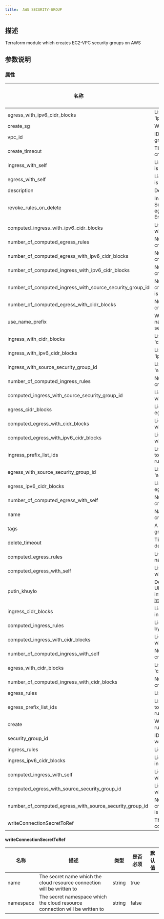 ```yaml
---
title:  AWS SECURITY-GROUP
---
```


## 描述

Terraform module which creates EC2-VPC security groups on AWS

## 参数说明


### 属性

 名称 | 描述 | 类型 | 是否必须 | 默认值 
 ------------ | ------------- | ------------- | ------------- | ------------- 
 egress_with_ipv6_cidr_blocks | List of egress rules to create where 'ipv6_cidr_blocks' is used | list(map(string)) | false |  
 create_sg | Whether to create security group | bool | false |  
 vpc_id | ID of the VPC where to create security group | string | false |  
 create_timeout | Time to wait for a security group to be created | string | false |  
 ingress_with_self | List of ingress rules to create where 'self' is defined | list(map(string)) | false |  
 egress_with_self | List of egress rules to create where 'self' is defined | list(map(string)) | false |  
 description | Description of security group | string | false |  
 revoke_rules_on_delete | Instruct Terraform to revoke all of the Security Groups attached ingress and egress rules before deleting the rule itself. Enable for EMR. | bool | false |  
 computed_ingress_with_ipv6_cidr_blocks | List of computed ingress rules to create where 'ipv6_cidr_blocks' is used | list(map(string)) | false |  
 number_of_computed_egress_rules | Number of computed egress rules to create by name | number | false |  
 number_of_computed_egress_with_ipv6_cidr_blocks | Number of computed egress rules to create where 'ipv6_cidr_blocks' is used | number | false |  
 number_of_computed_ingress_with_ipv6_cidr_blocks | Number of computed ingress rules to create where 'ipv6_cidr_blocks' is used | number | false |  
 number_of_computed_ingress_with_source_security_group_id | Number of computed ingress rules to create where 'source_security_group_id' is used | number | false |  
 number_of_computed_egress_with_cidr_blocks | Number of computed egress rules to create where 'cidr_blocks' is used | number | false |  
 use_name_prefix | Whether to use name_prefix or fixed name. Should be true to able to update security group name after initial creation | bool | false |  
 ingress_with_cidr_blocks | List of ingress rules to create where 'cidr_blocks' is used | list(map(string)) | false |  
 ingress_with_ipv6_cidr_blocks | List of ingress rules to create where 'ipv6_cidr_blocks' is used | list(map(string)) | false |  
 ingress_with_source_security_group_id | List of ingress rules to create where 'source_security_group_id' is used | list(map(string)) | false |  
 number_of_computed_ingress_rules | Number of computed ingress rules to create by name | number | false |  
 computed_ingress_with_source_security_group_id | List of computed ingress rules to create where 'source_security_group_id' is used | list(map(string)) | false |  
 egress_cidr_blocks | List of IPv4 CIDR ranges to use on all egress rules | list(string) | false |  
 computed_egress_with_cidr_blocks | List of computed egress rules to create where 'cidr_blocks' is used | list(map(string)) | false |  
 computed_egress_with_ipv6_cidr_blocks | List of computed egress rules to create where 'ipv6_cidr_blocks' is used | list(map(string)) | false |  
 ingress_prefix_list_ids | List of prefix list IDs (for allowing access to VPC endpoints) to use on all ingress rules | list(string) | false |  
 egress_with_source_security_group_id | List of egress rules to create where 'source_security_group_id' is used | list(map(string)) | false |  
 egress_ipv6_cidr_blocks | List of IPv6 CIDR ranges to use on all egress rules | list(string) | false |  
 number_of_computed_egress_with_self | Number of computed egress rules to create where 'self' is defined | number | false |  
 name | Name of security group - not required if create_sg is false | string | false |  
 tags | A mapping of tags to assign to security group | map(string) | false |  
 delete_timeout | Time to wait for a security group to be deleted | string | false |  
 computed_egress_rules | List of computed egress rules to create by name | list(string) | false |  
 computed_egress_with_self | List of computed egress rules to create where 'self' is defined | list(map(string)) | false |  
 putin_khuylo | Do you agree that Putin doesn't respect Ukrainian sovereignty and territorial integrity? More info: https://en.wikipedia.org/wiki/Putin_khuylo! | bool | false |  
 ingress_cidr_blocks | List of IPv4 CIDR ranges to use on all ingress rules | list(string) | false |  
 computed_ingress_rules | List of computed ingress rules to create by name | list(string) | false |  
 computed_ingress_with_cidr_blocks | List of computed ingress rules to create where 'cidr_blocks' is used | list(map(string)) | false |  
 number_of_computed_ingress_with_self | Number of computed ingress rules to create where 'self' is defined | number | false |  
 egress_with_cidr_blocks | List of egress rules to create where 'cidr_blocks' is used | list(map(string)) | false |  
 number_of_computed_ingress_with_cidr_blocks | Number of computed ingress rules to create where 'cidr_blocks' is used | number | false |  
 egress_rules | List of egress rules to create by name | list(string) | false |  
 egress_prefix_list_ids | List of prefix list IDs (for allowing access to VPC endpoints) to use on all egress rules | list(string) | false |  
 create | Whether to create security group and all rules | bool | false |  
 security_group_id | ID of existing security group whose rules we will manage | string | false |  
 ingress_rules | List of ingress rules to create by name | list(string) | false |  
 ingress_ipv6_cidr_blocks | List of IPv6 CIDR ranges to use on all ingress rules | list(string) | false |  
 computed_ingress_with_self | List of computed ingress rules to create where 'self' is defined | list(map(string)) | false |  
 computed_egress_with_source_security_group_id | List of computed egress rules to create where 'source_security_group_id' is used | list(map(string)) | false |  
 number_of_computed_egress_with_source_security_group_id | Number of computed egress rules to create where 'source_security_group_id' is used | number | false |  
 writeConnectionSecretToRef | The secret which the cloud resource connection will be written to | [writeConnectionSecretToRef](#writeConnectionSecretToRef) | false |  


#### writeConnectionSecretToRef

 名称 | 描述 | 类型 | 是否必须 | 默认值 
 ------------ | ------------- | ------------- | ------------- | ------------- 
 name | The secret name which the cloud resource connection will be written to | string | true |  
 namespace | The secret namespace which the cloud resource connection will be written to | string | false |  
